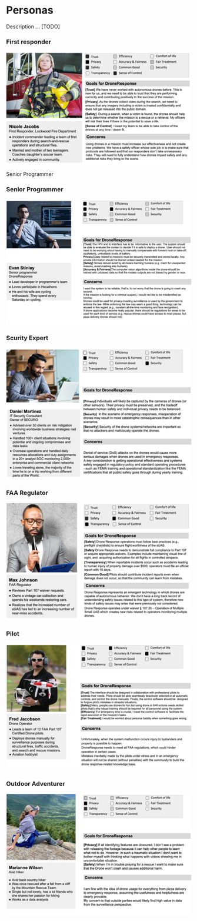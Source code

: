 # Personas

Description ... [TODO]

### First responder

![First responder](first-responder-woman.jpg)

Senior Programmer

### Senior Programmer

![Senior Programmer](senior-programmer.jpg)

### Scurity Expert

![Scurity Expert](security-expert.jpg)

### FAA Regulator

![FAA Regulator](faa-regulator.jpg)

### Pilot

![Pilot](pilot.jpg)

### Outdoor Adventurer

![Outdoor Adventurer](outdoor-adventurer.jpg)

